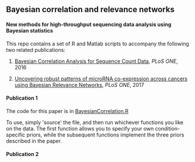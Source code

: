 ## Bayesian correlation and relevance networks

#### New methods for high-throughput sequencing data analysis using Bayesian statistics

This repo contains a set of R and Matlab scripts to accompany the following two related publications:

1. [Bayesian Correlation Analysis for Sequence Count Data](https://journals.plos.org/plosone/article?id=10.1371/journal.pone.0163595), _PLoS ONE_, 2016 

2. [Uncovering robust patterns of microRNA co-expression across cancers using Bayesian Relevance Networks](https://journals.plos.org/plosone/article?id=10.1371/journal.pone.0183103), _PLoS ONE_, 2017

#### Publication 1

The  code for this paper is in [BayesianCorrelation.R](/BayesianCorrelation.R)

To use, simply 'source' the file, and then run whichever functions you like on the data. The first function allows you to specify your own condition-specific priors, while the subsequent functions implement the three priors described in the paper.

#### Publication 2

